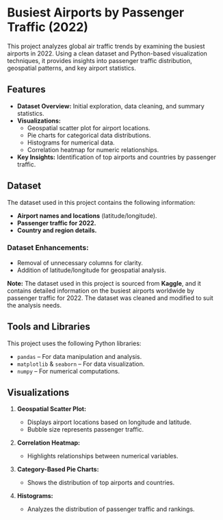 # Busiest Airports by Passenger Traffic (2022)

This project analyzes global air traffic trends by examining the busiest airports in 2022. Using a clean dataset and Python-based visualization techniques, it provides insights into passenger traffic distribution, geospatial patterns, and key airport statistics.

## Features
- **Dataset Overview:** Initial exploration, data cleaning, and summary statistics.
- **Visualizations:**
  - Geospatial scatter plot for airport locations.
  - Pie charts for categorical data distributions.
  - Histograms for numerical data.
  - Correlation heatmap for numeric relationships.
- **Key Insights:** Identification of top airports and countries by passenger traffic.

## Dataset
The dataset used in this project contains the following information:
- **Airport names and locations** (latitude/longitude).
- **Passenger traffic for 2022.**
- **Country and region details.**

### Dataset Enhancements:
- Removal of unnecessary columns for clarity.
- Addition of latitude/longitude for geospatial analysis.

**Note:** The dataset used in this project is sourced from **Kaggle**, and it contains detailed information on the busiest airports worldwide by passenger traffic for 2022. The dataset was cleaned and modified to suit the analysis needs.

## Tools and Libraries
This project uses the following Python libraries:
- `pandas` – For data manipulation and analysis.
- `matplotlib` & `seaborn` – For data visualization.
- `numpy` – For numerical computations.

## Visualizations
1. **Geospatial Scatter Plot:**
   - Displays airport locations based on longitude and latitude.
   - Bubble size represents passenger traffic.
  
2. **Correlation Heatmap:**
   - Highlights relationships between numerical variables.

3. **Category-Based Pie Charts:**
   - Shows the distribution of top airports and countries.

4. **Histograms:**
   - Analyzes the distribution of passenger traffic and rankings.
